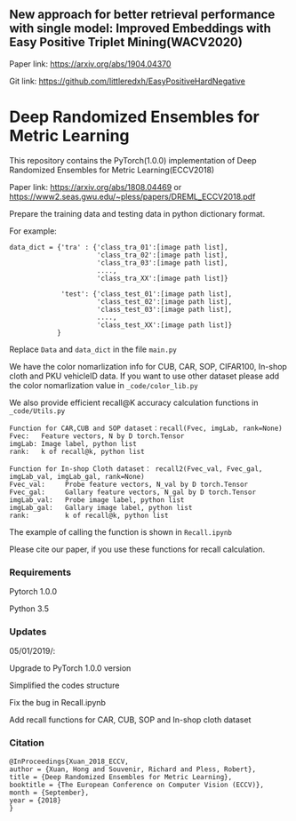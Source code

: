 ## New approach for better retrieval performance with single model: Improved Embeddings with Easy Positive Triplet Mining(WACV2020)

Paper link: https://arxiv.org/abs/1904.04370

Git   link: https://github.com/littleredxh/EasyPositiveHardNegative


# Deep Randomized Ensembles for Metric Learning

This repository contains the PyTorch(1.0.0) implementation of Deep Randomized Ensembles for Metric Learning(ECCV2018)

Paper link: https://arxiv.org/abs/1808.04469 or https://www2.seas.gwu.edu/~pless/papers/DREML_ECCV2018.pdf

Prepare the training data and testing data in python dictionary format. 

For example:
```
data_dict = {'tra' : {'class_tra_01':[image path list],
                      'class_tra_02':[image path list],
                      'class_tra_03':[image path list],
                      ....,
                      'class_tra_XX':[image path list]}
                 
             'test': {'class_test_01':[image path list],
                      'class_test_02':[image path list],
                      'class_test_03':[image path list],
                      ....,
                      'class_test_XX':[image path list]}
            }
```
                 

Replace ```Data``` and ```data_dict``` in the file ```main.py```

We have the color nomarlization info for CUB, CAR, SOP, CIFAR100, In-shop cloth and PKU vehicleID data. If you want to use other dataset please add the color nomarlization value in ```_code/color_lib.py```

We also provide efficient recall@K accuracy calculation functions in ```_code/Utils.py```

```
Function for CAR,CUB and SOP dataset：recall(Fvec, imgLab, rank=None) 
Fvec:   Feature vectors, N by D torch.Tensor
imgLab: Image label, python list
rank:   k of recall@k, python list

Function for In-shop Cloth dataset： recall2(Fvec_val, Fvec_gal, imgLab_val, imgLab_gal, rank=None) 
Fvec_val:     Probe feature vectors, N_val by D torch.Tensor
Fvec_gal:     Gallary feature vectors, N_gal by D torch.Tensor
imgLab_val:   Probe image label, python list
imgLab_gal:   Gallary image label, python list
rank:         k of recall@k, python list
```

The example of calling the function is shown in  ```Recall.ipynb```

Please cite our paper, if you use these functions for recall calculation.

### Requirements
Pytorch 1.0.0

Python 3.5

### Updates
05/01/2019/: 

Upgrade to PyTorch 1.0.0 version

Simplified the codes structure

Fix the bug in Recall.ipynb

Add recall functions for CAR, CUB, SOP and In-shop cloth dataset

### Citation
```
@InProceedings{Xuan_2018_ECCV,
author = {Xuan, Hong and Souvenir, Richard and Pless, Robert},
title = {Deep Randomized Ensembles for Metric Learning},
booktitle = {The European Conference on Computer Vision (ECCV)},
month = {September},
year = {2018}
}
```
